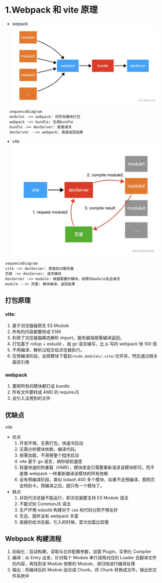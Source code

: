 # 1.Webpack 和 vite 原理

- wepack
  ![](./img/webpack.png)

```mermaid
  sequenceDiagram
  modules ->> webpack: 将所有模块打包
  webpack ->> bundle: 生成bundle
  bundle ->> devServer: 直接请求
  devServer -->> webpack: 直接返回结果
```

- vite
  ![](./img/vite.png)

```mermaid
sequenceDiagram
vite ->> devServer: 直接启动服务器
页面 ->> devServer: 请求模块
devServer ->> module: 根据需要的模块，按需向module发送请求
module -->> 页面: 模块编译，返回结果
```

## 打包原理

### vite:

1. 基于浏览器器原生 ES Module
2. 所有的内容都要转成 ESM
3. 利用了浏览器器静态解析 import，服务器端按需编译返回。
4. 打包基于 rollup + esbuild ，由 go 语言编写，比 js 写的 webpack 快 100 倍
5. 不用编译，解析过程交给浏览器执行。
6. 在预编译阶段，会把模块下载到`/node_modules/.vite/`文件夹，然后通过相关路径引用

### webpack

1. 要把所有的模块都打成 bundle
2. 所有文件要转成 AMD 的 requireJS
3. 会引入没用到的文件

## 优缺点

vite

- 优点
  1. 开发环境，无需打包，快速冷启动
  2. 无需分析模块依赖，编译代码。
  3. 按需加载，不用等整个程序启动
  4. vite 基于 go 语言，纳秒级别速度
  5. 轻量快速的热重载（HMR），模块改变只需要重新请求该模块即可。而不是像 webpack 一样重新编译该模块的所有依赖
  6. 会有预编译阶段，类似 lodash 400 多个模块，如果不走预编译，那网页会特别卡。预编译之后，就只有一个模块了。
- 缺点
  1. 非现代浏览器不能运行，即浏览器要支持 ES Module 语法
  2. 不能识别 CommonJS 语法
  3. 生产环境 esbuild 构建对于 css 和代码分割不够友好
  4. 生态、插件没有 webpack 丰富
  5. 直接扔给浏览器，引入的时候，首次加载比较慢

## Webpack 构建流程

1. 初始化：启动构建，读取与合并配置参数，加载 Plugin，实例化 Compiler
2. 编译：从 Entry 出发，针对每个 Module 串行调用对应的 Loader 去翻译文件的内容，再找到该 Module 依赖的 Module，递归地进行编译处理
3. 输出：将编译后的 Module 组合成 Chunk，将 Chunk 转换成文件，输出到文件系统中
